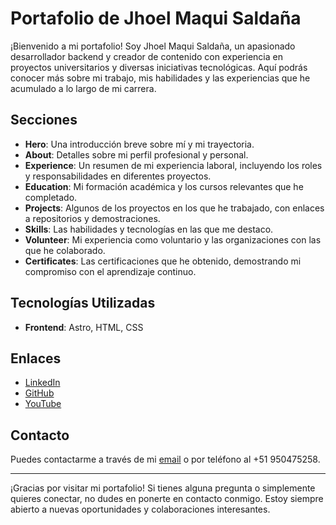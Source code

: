 # Portafolio de Jhoel Maqui Saldaña

¡Bienvenido a mi portafolio! Soy Jhoel Maqui Saldaña, un apasionado desarrollador backend y creador de contenido con experiencia en proyectos universitarios y diversas iniciativas tecnológicas. Aquí podrás conocer más sobre mi trabajo, mis habilidades y las experiencias que he acumulado a lo largo de mi carrera.

## Secciones

- **Hero**: Una introducción breve sobre mí y mi trayectoria.
- **About**: Detalles sobre mi perfil profesional y personal.
- **Experience**: Un resumen de mi experiencia laboral, incluyendo los roles y responsabilidades en diferentes proyectos.
- **Education**: Mi formación académica y los cursos relevantes que he completado.
- **Projects**: Algunos de los proyectos en los que he trabajado, con enlaces a repositorios y demostraciones.
- **Skills**: Las habilidades y tecnologías en las que me destaco.
- **Volunteer**: Mi experiencia como voluntario y las organizaciones con las que he colaborado.
- **Certificates**: Las certificaciones que he obtenido, demostrando mi compromiso con el aprendizaje continuo.

## Tecnologías Utilizadas

- **Frontend**: Astro, HTML, CSS

## Enlaces

- [LinkedIn](https://www.linkedin.com/in/jhoel-maqui-salda%C3%B1a-71b226267/)
- [GitHub](https://github.com/JhoneiroLove)
- [YouTube](https://www.youtube.com/@Jhoneiro)

## Contacto

Puedes contactarme a través de mi [email](mailto:jhoelitokun@gmail.com) o por teléfono al +51 950475258.

---

¡Gracias por visitar mi portafolio! Si tienes alguna pregunta o simplemente quieres conectar, no dudes en ponerte en contacto conmigo. Estoy siempre abierto a nuevas oportunidades y colaboraciones interesantes.
